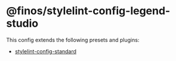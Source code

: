 # @finos/stylelint-config-legend-studio

This config extends the following presets and plugins:

- [stylelint-config-standard](https://github.com/stylelint/stylelint-config-standard)
